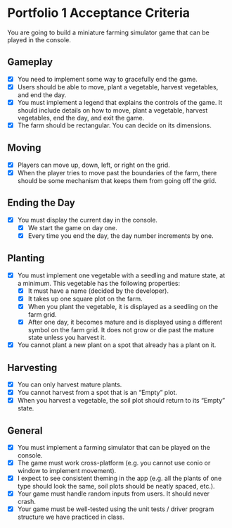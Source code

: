 # Portfolio 1 Acceptance Criteria
You are going to build a miniature farming simulator game that can be played in the
console.
## Gameplay
- [x] You need to implement some way to gracefully end the game.
- [x] Users should be able to move, plant a vegetable, harvest vegetables, and end the day.
- [x] You must implement a legend that explains the controls of the game. It should include details on how to move, plant a vegetable, harvest vegetables, end the day, and exit the game.
- [x] The farm should be rectangular. You can decide on its dimensions.
## Moving
- [x] Players can move up, down, left, or right on the grid.
- [x] When the player tries to move past the boundaries of the farm, there should be some mechanism that keeps them from going off the grid.
## Ending the Day
- [x] You must display the current day in the console.
	- [x] We start the game on day one.
	- [x] Every time you end the day, the day number increments by one.
## Planting
- [x] You must implement one vegetable with a seedling and mature state, at a minimum. This vegetable has the following properties:
	- [x] It must have a name (decided by the developer).
	- [x] It takes up one square plot on the farm.
	- [x] When you plant the vegetable, it is displayed as a seedling on the farm grid.
  - [x] After one day, it becomes mature and is displayed using a different symbol on the farm grid. It does not grow or die past the mature state unless you harvest it.
- [x] You cannot plant a new plant on a spot that already has a plant on it.
## Harvesting
- [x] You can only harvest mature plants.
- [x] You cannot harvest from a spot that is an “Empty” plot.
- [x] When you harvest a vegetable, the soil plot should return to its “Empty” state.
## General
- [x] You must implement a farming simulator that can be played on the console.
- [x] The game must work cross-platform (e.g. you cannot use conio or window to implement movement).
- [x] I expect to see consistent theming in the app (e.g. all the plants of one type should look the same, soil plots should be neatly spaced, etc.).
- [x] Your game must handle random inputs from users. It should never crash.
- [x] Your game must be well-tested using the unit tests / driver program structure we have practiced in class.
